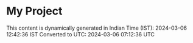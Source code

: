 # My Project

This content is dynamically generated in Indian Time (IST): 2024-03-06 12:42:36 IST
Converted to UTC: 2024-03-06 07:12:36 UTC
